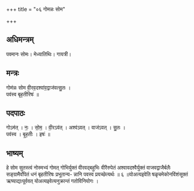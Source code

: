 +++
title = "०६ गोमन्नः सोम"

+++
## अधिमन्त्रम्
पवमानः सोमः। मेध्यातिथिः। गायत्री।

## मन्त्रः
गोम॑न्नः सोम वी॒रव॒दश्वा॑व॒द्वाज॑वत्सु॒तः ।  
पव॑स्व बृह॒तीरिषः॑ ॥

## पदपाठः
गोऽम॑त् । नः॒ । सो॒म॒ । वी॒रऽव॑त् । अश्व॑ऽवत् । वाज॑ऽवत् । सु॒तः ।  
पव॑स्व । बृ॒ह॒तीः । इषः॑ ॥

## भाष्यम्
हे सोम सुतस्त्वं नोस्मभ्यं गोमत् गोभिर्युक्तं वीरवद्बहुभिः वीरैरुपेतं अश्वावदश्वैर्युक्तं वाजवद्वाजैर्बलैः सङ्ग्रामैर्वोपेतं धनं बृहतीरिषः प्रभूतान्य- न्नानि पवस्व प्रयच्छेत्यर्थः ॥ ६ ॥योअत्यइवेति षळृचमेकोनविंशंसूक्तं ऋष्याद्याःपूर्ववत् योअत्यइवेत्यनुक्रान्तं गतोविनियोगः ।